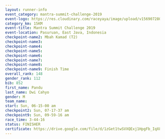 ```yaml
---
layout: runner-info 
event_category: mantra-summit-challenge-2019 
event-logo: https://res.cloudinary.com/raceyaya/image/upload/v1569072809/logo/mantra-image_segrbx.jpg
category_km: 15KM 
event-title: Mantra Summit Challenge 2019 
event-location: Pasuruan, East Java, Indonesia 
checkpoint-name2: Mbah Kamad (T2) 
checkpoint-name3: 
checkpoint-name4: 
checkpoint-name5: 
checkpoint-name6: 
checkpoint-name7: 
checkpoint-name8: 
checkpoint-name9: Finish Time
overall_rank: 148
gender_rank: 112
bib: 852
first_name: Pandu
last_name: Dwi Cahyo
gender: M
team_name: 
start: Sun, 06-15-00 am
checkpoint2: Sun, 07-17-37 am
checkpoint9: Sun, 09-59-16 am
race_time: 3-44-16
status: FINISHER
certificate: https://drive.google.com/file/d/1zGet1twSVXQExj1HpgFb_IqX8CRvqGR2/view?usp=sharing
---
```

